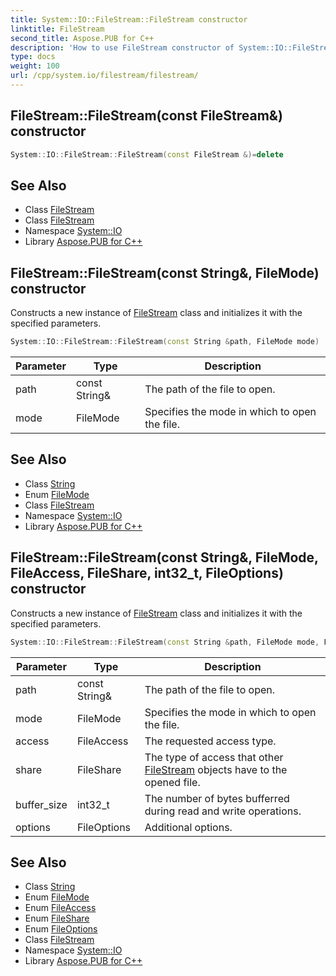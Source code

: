 ```yaml
---
title: System::IO::FileStream::FileStream constructor
linktitle: FileStream
second_title: Aspose.PUB for C++
description: 'How to use FileStream constructor of System::IO::FileStream class in C++.'
type: docs
weight: 100
url: /cpp/system.io/filestream/filestream/
---
```

## FileStream::FileStream(const FileStream\&) constructor




```cpp
System::IO::FileStream::FileStream(const FileStream &)=delete
```

## See Also

* Class [FileStream](../)
* Class [FileStream](../)
* Namespace [System::IO](../../)
* Library [Aspose.PUB for C++](../../../)
## FileStream::FileStream(const String\&, FileMode) constructor


Constructs a new instance of [FileStream](../) class and initializes it with the specified parameters.

```cpp
System::IO::FileStream::FileStream(const String &path, FileMode mode)
```


| Parameter | Type | Description |
| --- | --- | --- |
| path | const String\& | The path of the file to open. |
| mode | FileMode | Specifies the mode in which to open the file. |

## See Also

* Class [String](../../../system/string/)
* Enum [FileMode](../../filemode/)
* Class [FileStream](../)
* Namespace [System::IO](../../)
* Library [Aspose.PUB for C++](../../../)
## FileStream::FileStream(const String\&, FileMode, FileAccess, FileShare, int32_t, FileOptions) constructor


Constructs a new instance of [FileStream](../) class and initializes it with the specified parameters.

```cpp
System::IO::FileStream::FileStream(const String &path, FileMode mode, FileAccess access, FileShare share=FileShare::Read, int32_t buffer_size=DefaultBufferSize, FileOptions options=FileOptions::SequentialScan)
```


| Parameter | Type | Description |
| --- | --- | --- |
| path | const String\& | The path of the file to open. |
| mode | FileMode | Specifies the mode in which to open the file. |
| access | FileAccess | The requested access type. |
| share | FileShare | The type of access that other [FileStream](../) objects have to the opened file. |
| buffer_size | int32_t | The number of bytes bufferred during read and write operations. |
| options | FileOptions | Additional options. |

## See Also

* Class [String](../../../system/string/)
* Enum [FileMode](../../filemode/)
* Enum [FileAccess](../../fileaccess/)
* Enum [FileShare](../../fileshare/)
* Enum [FileOptions](../../fileoptions/)
* Class [FileStream](../)
* Namespace [System::IO](../../)
* Library [Aspose.PUB for C++](../../../)
